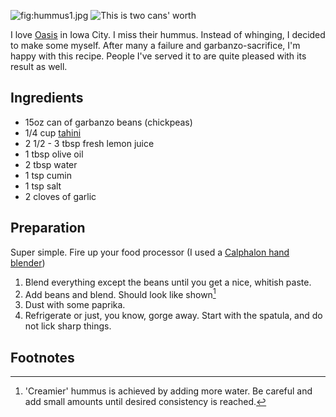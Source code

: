 ![](hummus1.jpg "fig:hummus1.jpg") ![This is two cans'
worth](hummus2.jpg "fig:This is two cans' worth")

I love [Oasis](http://oasisfalafel.com/index.html) in Iowa City. I miss
their hummus. Instead of whinging, I decided to make some myself. After
many a failure and garbanzo-sacrifice, I'm happy with this recipe.
People I've served it to are quite pleased with its result as well.

Ingredients
-----------

* 15oz can of garbanzo beans (chickpeas)
* 1/4 cup [tahini](Tahini)
* 2 1/2 - 3 tbsp fresh lemon juice
* 1 tbsp olive oil
* 2 tbsp water
* 1 tsp cumin
* 1 tsp salt
* 2 cloves of garlic

Preparation
-----------

Super simple. Fire up your food processor (I used a [Calphalon hand
blender](http://www.amazon.com/Calphalon-Electrics-Immersion-Hand-Blender/dp/B005NGQWYE))

1. Blend everything except the beans until you get a nice,
   whitish paste.
2. Add beans and blend. Should look like shown[^1]
3. Dust with some paprika.
4. Refrigerate or just, you know, gorge away. Start with the spatula,
   and do not lick sharp things.

Footnotes
---------

[^1]: 'Creamier' hummus is achieved by adding more water. Be careful and
    add small amounts until desired consistency is reached.
